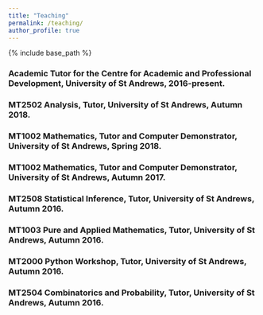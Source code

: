 ```yaml
---
title: "Teaching"
permalink: /teaching/
author_profile: true
---
```

{% include base_path %}

### Academic Tutor for the Centre for Academic and Professional Development, University of St Andrews, 2016-present.
### MT2502 Analysis, Tutor, University of St Andrews, Autumn 2018.
### MT1002 Mathematics, Tutor and Computer Demonstrator, University of St Andrews, Spring 2018.
### MT1002 Mathematics, Tutor and Computer Demonstrator, University of St Andrews, Autumn 2017.
### MT2508 Statistical Inference, Tutor, University of St Andrews, Autumn 2016.
### MT1003 Pure and Applied Mathematics, Tutor, University of St Andrews, Autumn 2016.
### MT2000 Python Workshop, Tutor, University of St Andrews, Autumn 2016.
### MT2504 Combinatorics and Probability, Tutor, University of St Andrews, Autumn 2016.
